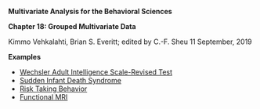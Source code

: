**Multivariate Analysis for the Behavioral Sciences**

**Chapter 18: Grouped Multivariate Data**

Kimmo Vehkalahti, Brian S. Everitt; edited by C.-F. Sheu
11 September, 2019

**Examples**
 - [Wechsler Adult Intelligence Scale-Revised Test](WAISRT/WAISRT.md)
 - [Sudden Infant Death Syndrome](SIDS/SIDS.md)
 - [Risk Taking Behavior](Risk_taking/Risk_taking.md)
 - [Functional MRI](fMRI/fMRI.md)
